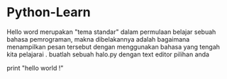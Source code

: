 # Python-Learn

Hello word merupakan "tema standar" dalam permulaan belajar sebuah bahasa pemrograman, makna dibelakannya adalah bagaimana menampilkan pesan tersebut dengan menggunakan bahasa yang tengah kita pelajarai . buatlah sebuah halo.py dengan text editor pilihan anda

print "hello world !"
